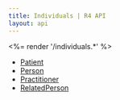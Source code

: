 ```yaml
---
title: Individuals | R4 API
layout: api
---
```


<%= render '/individuals.*' %>
* [Patient](../individuals/patient)
* [Person](../individuals/person)
* [Practitioner](../individuals/practitioner)
* [RelatedPerson](../individuals/related-person)
